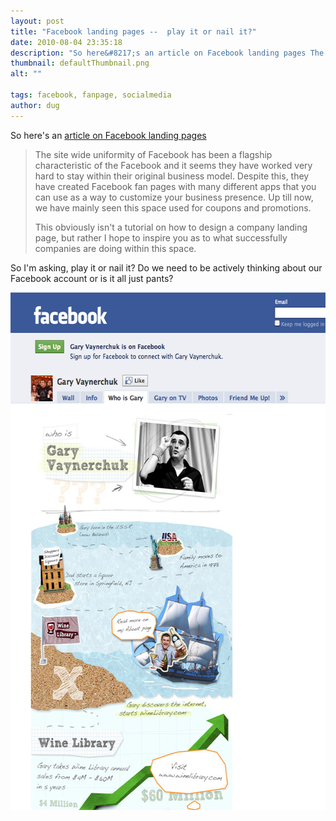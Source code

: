 ```yaml
---
layout: post
title: "Facebook landing pages --  play it or nail it?"
date: 2010-08-04 23:35:18
description: "So here&#8217;s an article on Facebook landing pages The site wide uniformity of Facebook has been a flagship characteristic of the Facebook and it seems they have worked very hard to stay within their original business model. Despite this, they&#8230;"
thumbnail: defaultThumbnail.png
alt: ""

tags: facebook, fanpage, socialmedia
author: dug
---
```


<p>So here's an <a href="http://designm.ag/design/designing-a-facebook-landing-page-12-of-the-best/">article on Facebook landing pages</a></p>

<blockquote><p>The site wide uniformity of Facebook has been a flagship characteristic of the Facebook and it seems they have worked very hard to stay within their original business model. Despite this, they have created Facebook fan pages with many different apps that you can use as a way to customize your business presence. Up till now, we have mainly seen this space used for coupons and promotions.</p>

<p>This obviously isn't a tutorial on how to design a company landing page, but rather I hope to inspire you as to what successfully companies are doing within this space.</p></blockquote>

<p>So I'm asking, play it or nail it? Do we need to be actively thinking about our Facebook account or is it all just pants?</p>

<p><img alt="gary.png" src="/assets/i/gary.png" width="600" height="828"  style="" /></p>
